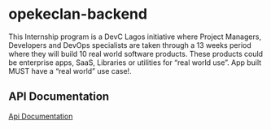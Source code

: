 # opekeclan-backend
This Internship program is a DevC Lagos initiative where Project Managers, Developers and DevOps specialists are taken through a 13 weeks period where they will build 10 real world software products. These products could be enterprise apps, SaaS, Libraries or utilities for “real world use”. App built MUST have a “real world” use case!.

## API Documentation
[Api Documentation](http://localhost:3000/api/v1/docs/)